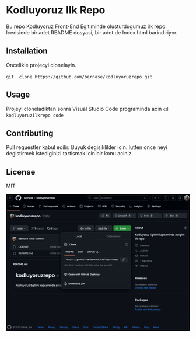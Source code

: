 # Kodluyoruz Ilk Repo

Bu repo Kodluyoruz Front-End Egitiminde olusturdugumuz ilk repo. Icerisinde bir adet README dosyasi, bir adet de Index.html barindiriyor.

## Installation
Oncelikle projecyi clonelayin.

`git  clone https://github.com/bernase/kodluyoruzrepo.git`

## Usage
Projeyi cloneladiktan sonra Visual Studio Code programinda acin
`cd kodluyoruzilkrepo code`

## Contributing
Pull requestler kabul edilir. Buyuk degisiklikler icin. lutfen once neyi degistirmek istediginizi tartismak icin bir konu aciniz.

## License 
MIT

![Alt text](image.png)